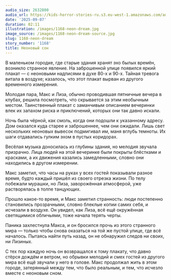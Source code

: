 ```yaml
---
audio_size: 2632800
audio_url: https://kids-horror-stories-ru.s3.eu-west-1.amazonaws.com/audio/1168-neon-dream.mp3
date: '2025-09-07'
duration: 02:11
illustration: /images/1168-neon-dream.jpg
image_source: /images/1168-neon-dream-source.jpg
slug: 1168-neon-dream
story_number: '1168'
title: Неоновый сон
---
```


В маленьком городке, где старые здания хранят эхо былых времён, возникло странное явление. На заброшенной улице появился яркий плакат — с неоновыми надписями в духе 80-х и 90-х. Тайная тревога витала в воздухе; казалось, что этот плакат вырван из другого временного измерения.

Молодая пара, Макс и Лиза, обычно проводившая пятничные вечера в клубах, решила посмотреть, что скрывается за этим необычным местом. Таинственный плакат с заманчивым описанием вечеринки влек их запахом риска и приключений, которых они так давно искали.

Ночь была чёрной, как смоль, когда они подошли к указанному адресу. Дом оказался куда старее и заброшеннее, чем они ожидали. Лишь свет нескольких неоновых вывесок подмигивал им, маня вглубь темноты. Их шаги отдавались гулким эхом в пустых коридорах.

Весёлая музыка доносилась из глубины здания, но мелодия звучала призрачно. Лица людей на этой вечеринке были покрыты блёстками и красками, а их движения казались замедленными, словно они находились в другом измерении.

Макс заметил, что часы на руках у всех гостей показывали разное время, будто каждый пришёл из своего отрезка жизни. По телу побежали мурашки, но Лиза, заворожённая атмосферой, уже растворялась в толпе танцующих.

Прошло какое-то время, и Макс заметил странность: люди постепенно становились прозрачными, словно блеклые копии самих себя, и исчезали в воздухе. Он увидел, как Лиза, всё ещё окружённая светящимися обличьями, тоже начала терять черты.

Паника захлестнула Макса, и он бросился прочь из этого странного мира — только чтобы снова оказаться на той же пустой улице, где всё началось. Пытаясь найти путь назад, он не обнаружил следов ни своих, ни Лизиных.

С тех пор каждую ночь он возвращался к тому плакату, что давно стёрся дождём и ветром, но обрывки мелодий и смех гостей из другого мира всё ещё звучали у него в голове. Макс продолжал жить в этом городе, затерянный между тем, что было реальным, и тем, что исчезло вместе с неоновым сном.
